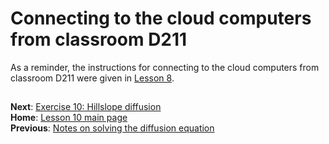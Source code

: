 # Connecting to the cloud computers from classroom D211
As a reminder, the instructions for connecting to the cloud computers from classroom D211 were given in [Lesson 8](https://github.com/Intro-Quantitative-Geology/Lesson-8-Basic-geostatistics/blob/master/Lesson/connecting-to-cloud.md).

## 
**Next**: [Exercise 10: Hillslope diffusion](https://classroom.github.com/assignment-invitations/d95e2fbe8194920792f8c27ede68eaaf)<br/>
**Home**: [Lesson 10 main page](https://github.com/Intro-Quantitative-Geology/Lesson-10-Natural-diffusion)<br/>
**Previous**: [Notes on solving the diffusion equation](Solving-the-diffusion-equation-notes.pdf)
